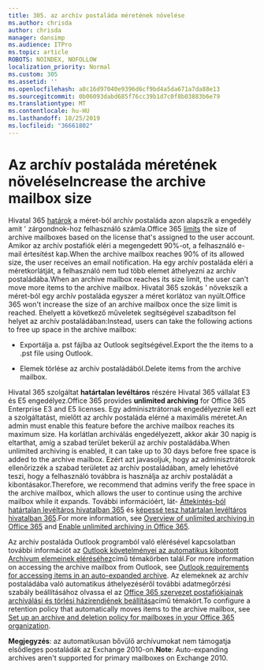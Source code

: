 ```yaml
---
title: 305. az archív postaláda méretének növelése
ms.author: chrisda
author: chrisda
manager: dansimp
ms.audience: ITPro
ms.topic: article
ROBOTS: NOINDEX, NOFOLLOW
localization_priority: Normal
ms.custom: 305
ms.assetid: ''
ms.openlocfilehash: a8c16d97040e9396d6cf9bd4a5da671a7da88e13
ms.sourcegitcommit: 0b06093dabd685f76cc39b1d7c0f8b03883b6e79
ms.translationtype: MT
ms.contentlocale: hu-HU
ms.lasthandoff: 10/25/2019
ms.locfileid: "36661802"
---
```

# <a name="increase-the-archive-mailbox-size"></a><span data-ttu-id="ae427-102">Az archív postaláda méretének növelése</span><span class="sxs-lookup"><span data-stu-id="ae427-102">Increase the archive mailbox size</span></span>

<span data-ttu-id="ae427-103">Hivatal 365 [határok](https://docs.microsoft.com/office365/servicedescriptions/exchange-online-service-description/exchange-online-limits#mailbox-storage-limits) a méret-ból archív postaláda azon alapszik a engedély amit ' zárgondnok-hoz felhasználó számla.</span><span class="sxs-lookup"><span data-stu-id="ae427-103">Office 365 [limits](https://docs.microsoft.com/office365/servicedescriptions/exchange-online-service-description/exchange-online-limits#mailbox-storage-limits) the size of archive mailboxes based on the license that's assigned to the user account.</span></span> <span data-ttu-id="ae427-104">Amikor az archív postafiók eléri a megengedett 90%-ot, a felhasználó e-mail értesítést kap.</span><span class="sxs-lookup"><span data-stu-id="ae427-104">When the archive mailbox reaches 90% of its allowed size, the user receives an email notification.</span></span> <span data-ttu-id="ae427-105">Ha egy archív postaláda eléri a méretkorlátját, a felhasználó nem tud több elemet áthelyezni az archív postaládába.</span><span class="sxs-lookup"><span data-stu-id="ae427-105">When an archive mailbox reaches its size limit, the user can't move more items to the archive mailbox.</span></span> <span data-ttu-id="ae427-106">Hivatal 365 szokás ' növekszik a méret-ból egy archív postaláda egyszer a méret korlátoz van nyúlt.</span><span class="sxs-lookup"><span data-stu-id="ae427-106">Office 365 won't increase the size of an archive mailbox once the size limit is reached.</span></span> <span data-ttu-id="ae427-107">Ehelyett a következő műveletek segítségével szabadítson fel helyet az archív postaládában:</span><span class="sxs-lookup"><span data-stu-id="ae427-107">Instead, users can take the following actions to free up space in the archive mailbox:</span></span>

- <span data-ttu-id="ae427-108">Exportálja a. pst fájlba az Outlook segítségével.</span><span class="sxs-lookup"><span data-stu-id="ae427-108">Export the the items to a .pst file using Outlook.</span></span>

- <span data-ttu-id="ae427-109">Elemek törlése az archív postaládából.</span><span class="sxs-lookup"><span data-stu-id="ae427-109">Delete items from the archive mailbox.</span></span>

<span data-ttu-id="ae427-110">Hivatal 365 szolgáltat **határtalan levéltáros** részére Hivatal 365 vállalat E3 és E5 engedélyez.</span><span class="sxs-lookup"><span data-stu-id="ae427-110">Office 365 provides **unlimited archiving** for Office 365 Enterprise E3 and E5 licenses.</span></span> <span data-ttu-id="ae427-111">Egy adminisztrátornak engedélyeznie kell ezt a szolgáltatást, mielőtt az archív postaláda elérné a maximális méretet.</span><span class="sxs-lookup"><span data-stu-id="ae427-111">An admin must enable this feature before the archive mailbox reaches its maximum size.</span></span> <span data-ttu-id="ae427-112">Ha korlátlan archiválás engedélyezett, akkor akár 30 napig is eltarthat, amíg a szabad terület bekerül az archív postaládába.</span><span class="sxs-lookup"><span data-stu-id="ae427-112">When unlimited archiving is enabled, it can take up to 30 days before free space is added to the archive mailbox.</span></span> <span data-ttu-id="ae427-113">Ezért azt javasoljuk, hogy az adminisztrátorok ellenőrizzék a szabad területet az archív postaládában, amely lehetővé teszi, hogy a felhasználó továbbra is használja az archív postaládát a kibontásakor.</span><span class="sxs-lookup"><span data-stu-id="ae427-113">Therefore, we recommend that admins verify the free space in the archive mailbox, which allows the user to continue using the archive mailbox while it expands.</span></span> <span data-ttu-id="ae427-114">További információért, lát- [Áttekintés-ból határtalan levéltáros hivatalban 365](https://docs.microsoft.com/office365/securitycompliance/unlimited-archiving) és [képessé tesz határtalan levéltáros hivatalban 365](https://docs.microsoft.com/office365/securitycompliance/enable-unlimited-archiving).</span><span class="sxs-lookup"><span data-stu-id="ae427-114">For more information, see [Overview of unlimited archiving in Office 365](https://docs.microsoft.com/office365/securitycompliance/unlimited-archiving) and [Enable unlimited archiving in Office 365](https://docs.microsoft.com/office365/securitycompliance/enable-unlimited-archiving).</span></span>

<span data-ttu-id="ae427-115">Az archív postaláda Outlook programból való elérésével kapcsolatban további információt az [Outlook követelményei az automatikus kibontott Archívum elemeinek eléréséhez](https://docs.microsoft.com/office365/securitycompliance/unlimited-archiving#outlook-requirements-for-accessing-items-in-an-auto-expanded-archive)című témakörben talál.</span><span class="sxs-lookup"><span data-stu-id="ae427-115">For more information on accessing the archive mailbox from Outlook, see [Outlook requirements for accessing items in an auto-expanded archive](https://docs.microsoft.com/office365/securitycompliance/unlimited-archiving#outlook-requirements-for-accessing-items-in-an-auto-expanded-archive).</span></span> <span data-ttu-id="ae427-116">Az elemeknek az archív postaládába való automatikus áthelyezéséről további adatmegőrzési szabály beállításához olvassa el az [Office 365 szervezet postafiókjainak archiválási és törlési házirendjének beállítása](https://docs.microsoft.com/office365/securitycompliance/set-up-an-archive-and-deletion-policy-for-mailboxes)című témakört.</span><span class="sxs-lookup"><span data-stu-id="ae427-116">To configure a retention policy that automatically moves items to the archive mailbox, see [Set up an archive and deletion policy for mailboxes in your Office 365 organization](https://docs.microsoft.com/office365/securitycompliance/set-up-an-archive-and-deletion-policy-for-mailboxes).</span></span>

<span data-ttu-id="ae427-117">**Megjegyzés**: az automatikusan bővülő archívumokat nem támogatja elsődleges postaládák az Exchange 2010-on.</span><span class="sxs-lookup"><span data-stu-id="ae427-117">**Note**: Auto-expanding archives aren't supported for primary mailboxes on Exchange 2010.</span></span>
